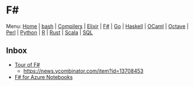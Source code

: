 # F#

Menu: [Home](README.md) | [bash](bash.md) | [Compilers](compilers.md) | [Elixir](elixir.md) |  [F#](fsharp.md) | [Go](go.md) | [Haskell](haskell.md) | [OCaml](ocaml.md) | [Octave](octave.md) | [Perl](perl.md) | [Python](python.md) | [R](r.md) | [Rust](rust.md) | [Scala](scala.md)  | [SQL](sql.md)

## Inbox

+ [Tour of F#](https://docs.microsoft.com/en-us/dotnet/articles/fsharp/tour)
   - https://news.ycombinator.com/item?id=13708453
 + [F# for Azure Notebooks](https://notebooks.azure.com/library/samples/html/FSharp%20for%20Azure%20Notebooks.ipynb)
 
